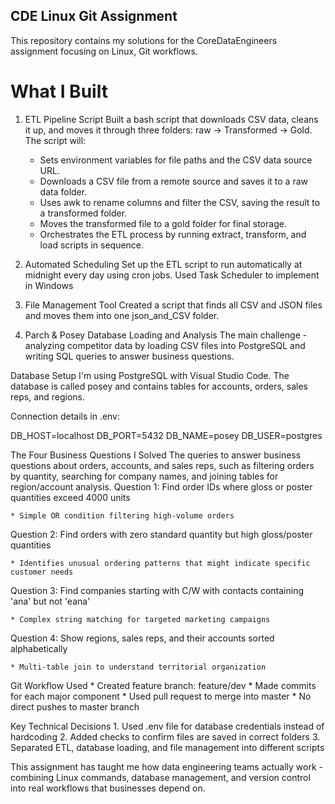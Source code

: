 ## CDE Linux Git Assignment
This repository contains my solutions for the CoreDataEngineers assignment focusing on Linux, Git workflows.

# What I Built
1. ETL Pipeline Script
Built a bash script that downloads CSV data, cleans it up, and moves it through three folders: raw → Transformed → Gold. The script will:
	- Sets environment variables for file paths and the CSV data source URL.
	- Downloads a CSV file from a remote source and saves it to a raw data folder.
	- Uses awk to rename columns and filter the CSV, saving the result to a transformed folder.
	- Moves the transformed file to a gold folder for final storage.
	- Orchestrates the ETL process by running extract, transform, and load scripts in sequence.

2. Automated Scheduling
Set up the ETL script to run automatically at midnight every day using cron jobs. Used Task Scheduler to implement in Windows

3. File Management Tool
Created a script that finds all CSV and JSON files and moves them into one json_and_CSV folder.

4. Parch & Posey Database Loading and Analysis
The main challenge - analyzing competitor data by loading CSV files into PostgreSQL and writing SQL queries to answer business questions.


Database Setup
I'm using PostgreSQL with Visual Studio Code. The database is called posey and contains tables for accounts, orders, sales reps, and regions.

Connection details in .env:

DB_HOST=localhost
DB_PORT=5432
DB_NAME=posey
DB_USER=postgres

The Four Business Questions I Solved
The queries to answer business questions about orders, accounts, and sales reps, such as filtering orders by quantity, searching for company names, and joining tables for region/account analysis.
Question 1: Find order IDs where gloss or poster quantities exceed 4000 units

	* Simple OR condition filtering high-volume orders

Question 2: Find orders with zero standard quantity but high gloss/poster quantities

	* Identifies unusual ordering patterns that might indicate specific customer needs

Question 3: Find companies starting with C/W with contacts containing 'ana' but not 'eana'

	* Complex string matching for targeted marketing campaigns

Question 4: Show regions, sales reps, and their accounts sorted alphabetically

	* Multi-table join to understand territorial organization


Git Workflow Used
	* Created feature branch: feature/dev
	* Made commits for each major component
	* Used pull request to merge into master
	* No direct pushes to master branch

Key Technical Decisions
	1. Used .env file for database credentials instead of hardcoding
	2. Added checks to confirm files are saved in correct folders
	3. Separated ETL, database loading, and file management into different scripts

This assignment has taught me how data engineering teams actually work - combining Linux commands, database management, and version control into real workflows that businesses depend on.
